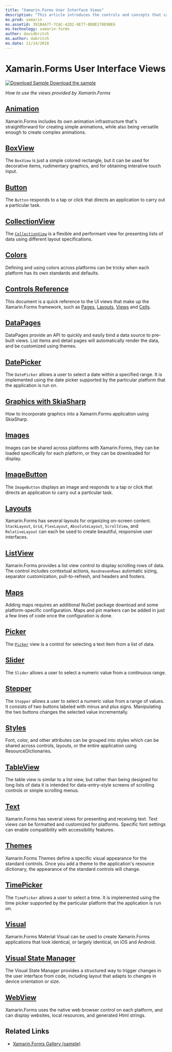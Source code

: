 ```yaml
---
title: "Xamarin.Forms User Interface Views"
description: "This article introduces the controls and concepts that can be used when creating a user interface in a Xamarin.Forms application."
ms.prod: xamarin
ms.assetid: 391B4A77-7CAC-42D2-9E77-BD8E170E9BE6
ms.technology: xamarin-forms
author: davidbritch
ms.author: dabritch
ms.date: 11/14/2018
---
```


# Xamarin.Forms User Interface Views

[![Download Sample](~/media/shared/download.png) Download the sample](https://developer.xamarin.com/samples/FormsGallery/)

_How to use the views provided by Xamarin.Forms_

## [Animation](animation/index.md)

Xamarin.Forms includes its own animation infrastructure that's straightforward for creating simple animations, while also being versatile enough to create complex animations.

## [BoxView](boxview.md)

The `BoxView` is just a simple colored rectangle, but it can be used for decorative items, rudimentary graphics, and for obtaining interative touch input.

## [Button](button.md)

The `Button` responds to a tap or click that directs an application to carry out a particular task.

## [CollectionView](collectionview/index.md)

The [`CollectionView`](xref:Xamarin.Forms.CollectionView) is a flexible and performant view for presenting lists of data using different layout specifications.

## [Colors](colors.md)

Defining and using colors across platforms can be tricky when each platform has its own standards and defaults.

## [Controls Reference](controls/index.md)

This document is a quick reference to the UI views that make up the Xamarin.Forms framework, such as [Pages](~/xamarin-forms/user-interface/controls/pages.md), [Layouts](~/xamarin-forms/user-interface/controls/layouts.md), [Views](~/xamarin-forms/user-interface/controls/views.md) and [Cells](~/xamarin-forms/user-interface/controls/cells.md).

## [DataPages](datapages/index.md)

DataPages provide an API to quickly and easily bind a data source to pre-built views. List items and detail pages will automatically render the data, and be customized using themes.

## [DatePicker](datepicker.md)

The `DatePicker` allows a user to select a date within a specified range. It is implemented using the date picker supported by the particular platform that the application is run on.

## [Graphics with SkiaSharp](graphics/skiasharp/index.md)

How to incorporate graphics into a Xamarin.Forms application using SkiaSharp.

## [Images](images.md)

Images can be shared across platforms with Xamarin.Forms, they can be loaded specifically for each platform, or they can be downloaded for display.

## [ImageButton](imagebutton.md)

The `ImageButton` displays an image and responds to a tap or click that directs an application to carry out a particular task.

## [Layouts](layouts/index.md)

Xamarin.Forms has several layouts for organizing on-screen content. `StackLayout`, `Grid`, `FlexLayout`, `AbsoluteLayout`, `ScrollView`, and `RelativeLayout` can each be used to create beautiful, responsive user interfaces.

## [ListView](listview/index.md)

Xamarin.Forms provides a list view control to display scrolling rows of data. The control includes contextual actions, `HasUnevenRows` automatic sizing, separator customization, pull-to-refresh, and headers and footers.

## [Maps](map.md)

Adding maps requires an additional NuGet package download and some platform-specific configuration. Maps and pin markers can be added in just a few lines of code once the configuration is done.

## [Picker](picker/index.md)

The [`Picker`](xref:Xamarin.Forms.Picker) view is a control for selecting a text item from a list of data.

## [Slider](slider.md)

The `Slider` allows a user to select a numeric value from a continuous range.

## [Stepper](stepper.md)

The `Stepper` allows a user to select a numeric value from a range of values. It consists of two buttons labeled with minus and plus signs. Manipulating the two buttons changes the selected value incrementally.

## [Styles](styles/index.md)

Font, color, and other attributes can be grouped into styles which can be shared across controls, layouts, or the entire application using ResourceDictionaries.

## [TableView](tableview.md)

The table view is similar to a list view, but rather than being designed for long lists of data it is intended for data-entry-style screens of scrolling controls or simple  scrolling menus.

## [Text](text/index.md)

Xamarin.Forms has several views for presenting and receiving text. Text views can be formatted and customized for platforms. Specific font settings can enable compatibility with accessibility features.

## [Themes](themes/index.md)

Xamarin.Forms Themes define a specific visual appearance for the standard controls. Once you add a theme to the application's resource dictionary, the appearance of the standard controls will change.

## [TimePicker](timepicker.md)

The `TimePicker` allows a user to select a time. It is implemented using the time picker supported by the particular platform that the application is run on.

## [Visual](visual/index.md)

Xamarin.Forms Material Visual can be used to create Xamarin.Forms applications that look identical, or largely identical, on iOS and Android.

## [Visual State Manager](visual-state-manager.md)

The Visual State Manager provides a structured way to trigger changes in the user interface from code, including layout that adapts to changes in device orientation or size.

## [WebView](webview.md)

Xamarin.Forms uses the native web browser control on each platform, and can display websites, local resources, and generated Html strings.

## Related Links

- [Xamarin.Forms Gallery (sample)](https://developer.xamarin.com/samples/FormsGallery/)
